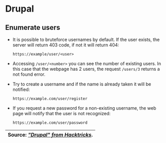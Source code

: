 # Drupal

## Enumerate users

* It is possible to bruteforce usernames by default. If the user exists, the server will return 403 code, if not it will return 404:

  ```url
  https://example/user/<user>
  ```

* Accessing `/user/<number>` you can see the number of existing users. In this case that the webpage has 2 users, the request `/users/3` returns a not found error. 
* Try to create a username and if the name is already taken it will be notified:

  ```url
  https://example.com/user/register
  ```

* If you request a new password for a non-existing username, the web page will notify that the user is not recognized:

  ```url
  https://example.com/user/password
  ```

|Source: [*"Drupal" from Hacktricks*][1].|
|:--:|

[1]: https://book.hacktricks.xyz/network-services-pentesting/pentesting-web/drupal

